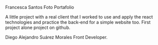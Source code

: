 Francesca Santos Foto Portafolio 

A little project with a real client that I worked to use and apply the react technologies and practice the back-end for a simple website too.
First project alone project on github.

Diego Alejandro Suárez Morales 
Front Developer.